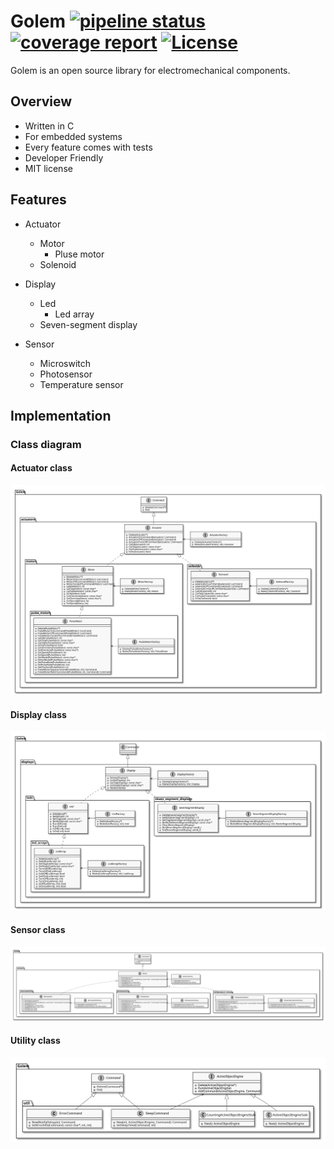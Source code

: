 # Golem [![pipeline status](https://gitlab.com/kokabe/golem/badges/master/pipeline.svg)](https://gitlab.com/kokabe/golem/commits/master) [![coverage report](https://gitlab.com/kokabe/golem/badges/master/coverage.svg)](https://gitlab.com/kokabe/golem/commits/master) [![License](https://img.shields.io/badge/license-MIT-green.svg)](./LICENSE)

Golem is an open source library for electromechanical components.

## Overview

- Written in C
- For embedded systems
- Every feature comes with tests
- Developer Friendly
- MIT license

## Features

- Actuator

  - Motor
    - Pluse motor
  - Solenoid

- Display

  - Led
    - Led array
  - Seven-segment display

- Sensor
  - Microswitch
  - Photosensor
  - Temperature sensor

## Implementation

### Class diagram

#### Actuator class

![actuator class diagram](doc/actuator_class_diagram.svg)

#### Display class

![display class diagram](doc/display_class_diagram.svg)

#### Sensor class

![sensor class diagram](doc/sensor_class_diagram.svg)

#### Utility class

![util class diagram](doc/util_class_diagram.svg)
